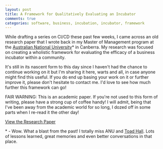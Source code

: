 ```yaml
---
layout: post
title: A Framework for Qualitatively Evaluating an Incubator
comments: true
categories: software, business, incubation, incubator, framework
---
```


While drafting a series on CI/CD these past few weeks, I came across
an old research paper that I wrote back in my Master of Management program
at the [Australian National University](http://www.anu.edu.au/)\* in
Canberra. My research was focused on creating a wholistic framework for
evaluating the efficacy of a business incubator within a community.

It's still in its nascent form to this day since I haven't had the chance
to continue working on it but I'm sharing it here, warts and all, in case
anyone might find this useful. If you do end up basing your work on it
or further improve it, please don't hesitate to contact me. I'd love to
see how much further this framework can go!

FAIR WARNING: This is an academic paper. If you're not used to this form 
of writing, please have a strong cup of coffee handy! I will admit,
being that I've been away from the academic world for so long, I dozed
off in some parts when I re-read it the other day!

[View the Research Paper](https://drive.google.com/file/d/0B75fn5jlTYO3ODQ5X0NhM0txQ2M/view?usp=sharing&resourcekey=0-7ilSu2eBJwGlkECiaCkTog)

\* \- Wow. What a blast from the past! I totally miss ANU and [Toad Hall](http://www.anu.edu.au/study/accommodation/student-residences/toad-hall).
Lots of lessons learned, great memories and even better conversations in that place.
